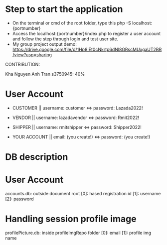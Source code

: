 # Step to start the application
- On the terminal or cmd of the root folder, type this php -S localhost:{portnumber}
- Access the localhost:{portnumber}/index.php to register a user account and follow the step through login and test user site.
- My group project output demo: https://drive.google.com/file/d/1Hp8IEt0cNkrtp6dNl8GRscMUxgaUT2BR/view?usp=sharing

CONTRIBUTION:

Kha Nguyen Anh Tran s3750945: 40% 

# User Account
* CUSTOMER ||
username: customer <=>
password: Lazada2022!

* VENDOR ||
username: lazadavendor <=>
password: Rmit2022!

* SHIPPER ||
username: rmitshipper <=>
password: Shipper2022!

* YOUR ACCOUNT ||
email: (you create!) <=>
password: (you create!)

# DB description
# User Account
accounts.db: outside document root
[0]: hased registration id
[1]: username
[2]: password

# Handling session profile image
profilePicture.db: inside profileImgRepo folder
[0]: email
[1]: profile img name
